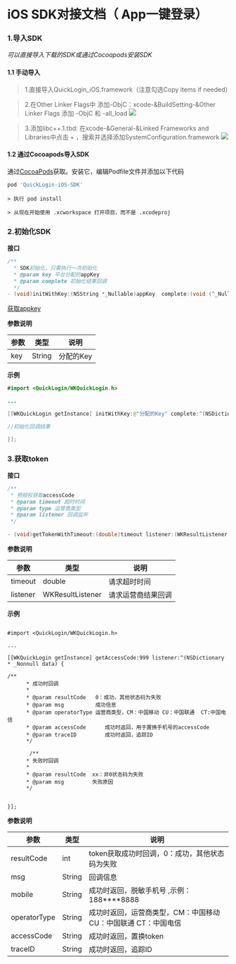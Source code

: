 # iOS SDK对接文档（ App一键登录）

### 1.导入SDK

*可以直接导入下载的SDK或通过Cocoapods安装SDK*

#### 1.1 手动导入

> 1.直接导入QuickLogin_iOS.framework（注意勾选Copy items if needed）

> 2.在Other Linker Flags中 添加-ObjC：xcode-&BuildSetting-&Other Linker Flags 添加 -ObjC 和 -all_load
![](https://webdid-1304666826.cos.ap-beijing.myqcloud.com/doc/img/otherLinkerFlags.png)

> 3.添加libc++.1.tbd: 在xcode-&General-&Linked Frameworks and Libraries中点击 + ，搜索并选择添加SystemConfiguration.framework 
![](https://webdid-1304666826.cos.ap-beijing.myqcloud.com/doc/img/framework.png)



#### 1.2 通过Cocoapods导入SDK
通过[CocoaPods](https://cocoapods.org)获取。安装它，编辑Podfile文件并添加以下代码

```ruby
pod 'QuickLogin-iOS-SDK'
```


`> 执行 pod install`

`> 从现在开始使用 .xcworkspace 打开项目，而不是 .xcodeproj`


### 2.初始化SDK
**接口**

```java
/**
  * SDK初始化，只需执行一次初始化
  * @param key 平台分配的appKey
  * @param complete 初始化结果回调
  */
- (void)initWithKey:(NSString *_Nullable)appKey  complete:(void (^_Nullable)(NSDictionary * _Nonnull resultDic))complete;

```

[获取appkey](https://www.bitlib.cc/)

**参数说明**

| 参数 | 类型 | 说明 |
| --- | --- | --- |
| key | String | 分配的Key |

**示例**

```java
#import <QuickLogin/WKQuickLogin.h>

...

[[WKQuickLogin getInstance] initWithKey:@"分配的Key" complete:^(NSDictionary * _Nonnull resultDic) {

//初始化回调结果

}];

```

### 3.获取token

**接口**

```java
/**
 * 预授权获取accessCode
 * @param timeout 超时时间
 * @param type 运营商类型
 * @param listener 回调监听
 */
 
- (void)getTokenWithTimeout:(double)timeout listener:(WKResultListener _Nonnull) listener;


```
**参数说明**

| 参数 | 类型 | 说明 |
| --- | --- | --- |
| timeout | double | 请求超时时间 |
| listener | WKResultListener | 请求运营商结果回调 |



**示例**

```

#import <QuickLogin/WKQuickLogin.h>

...

[[WKQuickLogin getInstance] getAccessCode:999 listener:^(NSDictionary * _Nonnull data) {

/**
      * 成功时回调
      *
      * @param resultCode   0：成功，其他状态码为失败
      * @param msg          成功信息
      * @param operatorType 运营商类型，CM：中国移动 CU：中国联通  CT:中国电信
      * @param accessCode      成功时返回，用于置换手机号的accessCode
      * @param traceID         成功时返回，追踪ID
      */
      
       /**
      * 失败时回调
      *
      * @param resultCode  xx：非0状态码为失败
      * @param msg         失败原因
      */

            
}];

```

**参数说明**

| 参数 | 类型 | 说明 |
| --- | --- | --- |
| resultCode | int | token获取成功时回调，0：成功，其他状态码为失败 |
| msg | String | 回调信息 |
| mobile | String | 成功时返回，脱敏手机号 ,示例：188****8888 |
| operatorType | String | 成功时返回，运营商类型，CM：中国移动 CU：中国联通 CT：中国电信|
| accessCode | String | 成功时返回，置换token|
| traceID | String | 成功时返回，追踪ID|






